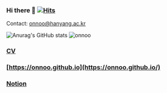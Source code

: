 ### Hi there 👋 [![Hits](https://hits.seeyoufarm.com/api/count/incr/badge.svg?url=https%3A%2F%2Fgithub.com%2Fonnoo%2Fhit-counter&count_bg=%2379C83D&title_bg=%23555555&icon=&icon_color=%23E7E7E7&title=hits&edge_flat=false)](https://hits.seeyoufarm.com)

Contact: onnoo@hanyang.ac.kr

![Anurag's GitHub stats](https://github-readme-stats.vercel.app/api?username=onnoo&&show_icons=true&theme=buefy)
![onnoo](https://solvedac-readme-badge.vercel.app/api/v1/badge?user=onnoo&theme=white&size=small&compact=1&use_back_color=1&use_border=1&use_shadow=0)


### [CV](https://onnoo.github.io/profile/)

### [https://onnoo.github.io](https://onnoo.github.io/)

### [Notion](https://onnoo-profile.notion.site/Jaewoo-Yang-onnoo-9fdfb6d7eb9e43b38e0a8752855baf44)


<!--
**onnoo/onnoo** is a ✨ _special_ ✨ repository because its `README.md` (this file) appears on your GitHub profile.

Here are some ideas to get you started:

- 🔭 I’m currently working on ...
- 🌱 I’m currently learning ...
- 👯 I’m looking to collaborate on ...
- 🤔 I’m looking for help with ...
- 💬 Ask me about ...
- 📫 How to reach me: ...
- 😄 Pronouns: ...
- ⚡ Fun fact: ...
-->
